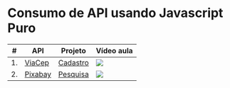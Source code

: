 # Consumo de API usando Javascript Puro

| #  | API | Projeto | Vídeo aula |
| -- | --- | ---------- | ---------- |
| 1. | [ViaCep][viacep-api] | [Cadastro][viacep-projeto]  | [![][viacep-img]][viacep-video] |
| 2. | [Pixabay][pixabay-api] | [Pesquisa][pixabay-projeto]  | [![][pixabay-img]][pixabay-video] |


[viacep-api]: https://viacep.com.br/
[viacep-projeto]: https://fernandoleonid.github.io/consumo-api-js/01-viacep/
[viacep-video]: https://youtu.be/imk6Y0viabg
[viacep-img]: ./screenshot/viacep-360.png

[pixabay-api]: https://pixabay.com/api/docs/
[pixabay-projeto]: https://fernandoleonid.github.io/consumo-api-js/02-pixabay/
[pixabay-video]: https://youtu.be/pRic1B2Qdgk
[pixabay-img]: ./screenshot/pixabay-360.png
